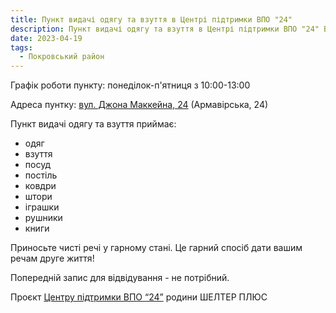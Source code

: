 ```yaml
---
title: Пункт видачі одягу та взуття в Центрі підтримки ВПО "24"
description: Пункт видачі одягу та взуття в Центрі підтримки ВПО "24" Благодійного фонду "Шелтер Плюс" у Кривому Розі за адресою вулиця Маккейна, 24 
date: 2023-04-19
tags:
  - Покровський район
---
```

<div class="centers--block">

Графік роботи пункту: понеділок-п'ятниця з 10:00-13:00 

Адреса пунтку: [вул. Джона Маккейна, 24](https://goo.gl/maps/LjhkFUZHJuaAuEKt9) (Армавірська, 24)
 

</div>

Пункт видачі одягу та взуття приймає:
- одяг
- взуття
- посуд
- постіль
- ковдри
- штори
- іграшки
- рушники
- книги

Приносьте чисті речі у гарному стані. Це гарний спосіб дати вашим речам друге життя!

Попередній запис для відвідування - не потрібний.

Проєкт [Центру підтримки ВПО “24”](https://vpo.wiki/center/vpo24/) родини ШЕЛТЕР ПЛЮС